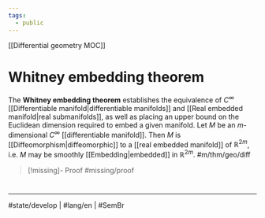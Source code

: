 ```yaml
---
tags:
  - public
---
```

[[Differential geometry MOC]]
# Whitney embedding theorem

The **Whitney embedding theorem** establishes the equivalence of $C^\infty$ [[Differentiable manifold|differentiable manifolds]] and [[Real embedded manifold|real submanifolds]],
as well as placing an upper bound on the Euclidean dimension required to embed a given manifold.
Let $M$ be an $m$-dimensional $C^\infty$ [[differentiable manifold]].
Then $M$ is [[Diffeomorphism|diffeomorphic]] to a [[real embedded manifold]] of $\mathbb{R}^{2m}$,
i.e. $M$ may be smoothly [[Embedding|embedded]] in $\mathbb{R}^{2m}$. #m/thm/geo/diff

> [!missing]- Proof
> #missing/proof


#
---
#state/develop | #lang/en | #SemBr
